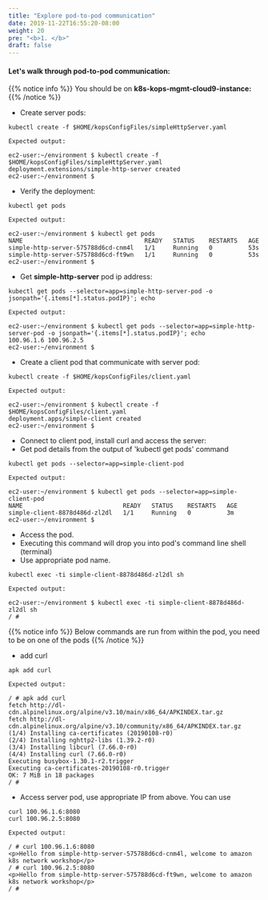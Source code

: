 ```yaml
---
title: "Explore pod-to-pod communication"
date: 2019-11-22T16:55:20-08:00
weight: 20
pre: "<b>1. </b>"
draft: false
---
```


#### Let's walk through pod-to-pod communication:

{{% notice info %}}
You should be on **k8s-kops-mgmt-cloud9-instance:**
{{% /notice %}}

* Create server pods:
```
kubectl create -f $HOME/kopsConfigFiles/simpleHttpServer.yaml
```
```
Expected output:

ec2-user:~/environment $ kubectl create -f $HOME/kopsConfigFiles/simpleHttpServer.yaml
deployment.extensions/simple-http-server created
ec2-user:~/environment $
```

* Verify the deployment:
```
kubectl get pods
```
```
Expected output:

ec2-user:~/environment $ kubectl get pods
NAME                                  READY   STATUS    RESTARTS   AGE
simple-http-server-575788d6cd-cnm4l   1/1     Running   0          53s
simple-http-server-575788d6cd-ft9wn   1/1     Running   0          53s
ec2-user:~/environment $
```

* Get **simple-http-server** pod ip address:
```
kubectl get pods --selector=app=simple-http-server-pod -o jsonpath='{.items[*].status.podIP}'; echo
```
```
Expected output:

ec2-user:~/environment $ kubectl get pods --selector=app=simple-http-server-pod -o jsonpath='{.items[*].status.podIP}'; echo
100.96.1.6 100.96.2.5
ec2-user:~/environment $
```

* Create a client pod that communicate with server pod:
```
kubectl create -f $HOME/kopsConfigFiles/client.yaml
```
```
Expected output:

ec2-user:~/environment $ kubectl create -f $HOME/kopsConfigFiles/client.yaml
deployment.apps/simple-client created
ec2-user:~/environment $
```

* Connect to client pod, install curl and access the server:
* Get pod details from the output of 'kubectl get pods' command
```
kubectl get pods --selector=app=simple-client-pod
```
```
Expected output:

ec2-user:~/environment $ kubectl get pods --selector=app=simple-client-pod
NAME                            READY   STATUS    RESTARTS   AGE
simple-client-8878d486d-zl2dl   1/1     Running   0          3m
ec2-user:~/environment $
```
* Access the pod.
* Executing this command will drop you into pod's command line shell (terminal)
* Use appropriate pod name.
```
kubectl exec -ti simple-client-8878d486d-zl2dl sh
```
```
Expected output:

ec2-user:~/environment $ kubectl exec -ti simple-client-8878d486d-zl2dl sh
/ #
```

{{% notice info %}}
Below commands are run from within the pod, you need to be on one of the pods
{{% /notice %}}

* add curl
```
apk add curl
```
```
Expected output:

/ # apk add curl
fetch http://dl-cdn.alpinelinux.org/alpine/v3.10/main/x86_64/APKINDEX.tar.gz
fetch http://dl-cdn.alpinelinux.org/alpine/v3.10/community/x86_64/APKINDEX.tar.gz
(1/4) Installing ca-certificates (20190108-r0)
(2/4) Installing nghttp2-libs (1.39.2-r0)
(3/4) Installing libcurl (7.66.0-r0)
(4/4) Installing curl (7.66.0-r0)
Executing busybox-1.30.1-r2.trigger
Executing ca-certificates-20190108-r0.trigger
OK: 7 MiB in 18 packages
/ #
```

* Access server pod, use appropriate IP from above. You can use
```
curl 100.96.1.6:8080
curl 100.96.2.5:8080
```
```
Expected output:

/ # curl 100.96.1.6:8080
<p>Hello from simple-http-server-575788d6cd-cnm4l, welcome to amazon k8s network workshop</p>
/ # curl 100.96.2.5:8080
<p>Hello from simple-http-server-575788d6cd-ft9wn, welcome to amazon k8s network workshop</p>
/ #
```
